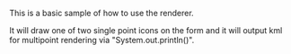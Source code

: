This is a basic sample of how to use the renderer.

It will draw one of two single point icons on the form and it will output kml for multipoint rendering via "System.out.println()".